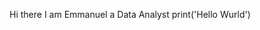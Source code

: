 Hi there I am Emmanuel a Data Analyst
print('Hello Wurld')

<!---
X-Guritchi/X-Guritchi is a ✨ special ✨ repository because its `README.md` (this file) appears on your GitHub profile.
You can click the Preview link to take a look at your changes.
--->
